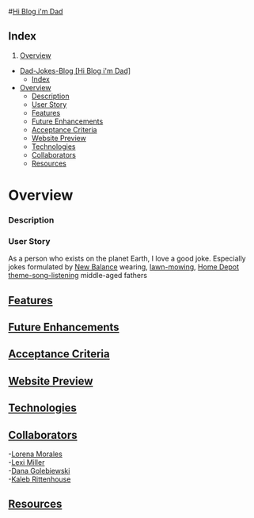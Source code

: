 #[Hi Blog i'm Dad](https://hi-blog-im-dad.herokuapp.com/login)

## Index

1. [Overview](#overview)

- [Dad-Jokes-Blog [Hi Blog i'm Dad]](#dad-jokes-blog-hi-blog-im-dad)
  - [Index](#index)
- [Overview](#overview)
    - [Description](#description)
    - [User Story](#user-story)
  - [Features](#features)
  - [Future Enhancements](#future-enhancements)
  - [Acceptance Criteria](#acceptance-criteria)
  - [Website Preview](#website-preview)
  - [Technologies](#technologies)
  - [Collaborators](#collaborators)
  - [Resources](#resources)

# Overview
### Description


### User Story
As a person who exists on the planet Earth, I love a good joke.  Especially jokes formulated by [New Balance](https://www.newbalance.com/pd/mx608v5/MX608V5-16450.html) wearing, [lawn-mowing](https://www.homedepot.com/p/Green-Machine-62V-Brushless-22-in-Electric-Cordless-Battery-Self-Propelled-Lawn-Mower-with-2-4-0-Ah-Batteries-and-Charger-GMSM6200/315397665?gclid=Cj0KCQjwkOqZBhDNARIsAACsbfIskcNmSVxmeNSw-sKIuRDkchmQVh7_COW8ivjpAy1llbkuu8_YAyMaAuFPEALw_wcB), [Home Depot theme-song-listening](https://www.youtube.com/watch?v=X-a1-T8VoUA) middle-aged fathers 

## [Features](#index) 

## [Future Enhancements](#index)

## [Acceptance Criteria](#index)

## [Website Preview](#index) 

## [Technologies](#index)

## [Collaborators](#index)
-[Lorena Morales](https://github.com/Lorena-RM)
<br>
-[Lexi Miller](https://github.com/Leximiller128)
<br>
-[Dana Golebiewski](https://github.com/danagolebiewski)
<br>
-[Kaleb Rittenhouse](https://github.com/kalebritt)

## [Resources](#index)
